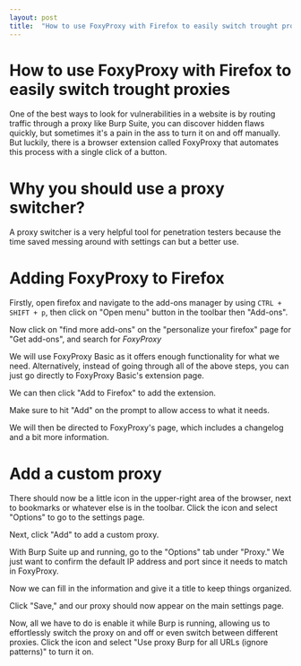 ```yaml
---
layout: post
title:  "How to use FoxyProxy with Firefox to easily switch trought proxies"
---
```


# How to use FoxyProxy with Firefox to easily switch trought proxies

One of the best ways to look for vulnerabilities in a website is by routing traffic through a proxy like Burp Suite, you can discover hidden flaws quickly, but sometimes it's a pain in the ass to turn it on and off manually. But luckily, there is a browser extension called FoxyProxy that automates this process with a single click of a button.

# Why you should use a proxy switcher?

A proxy switcher is a very helpful tool for penetration testers because the time saved messing around with settings can but a better use.

# Adding FoxyProxy to Firefox

Firstly, open firefox and  navigate to the add-ons manager by using `CTRL + SHIFT + p`, then click on "Open menu" button in the toolbar then "Add-ons".

Now click on "find more add-ons" on the "personalize your firefox" page for "Get add-ons", and search for *FoxyProxy*

We will use FoxyProxy Basic as it offers enough functionality for what we need. Alternatively, instead of going through all of the above steps, you can just go directly to FoxyProxy Basic's extension page. 

We can then click "Add to Firefox" to add the extension.

Make sure to hit "Add" on the prompt to allow access to what it needs.

We will then be directed to FoxyProxy's page, which includes a changelog and a bit more information.

# Add a custom proxy

There should now be a little icon in the upper-right area of the browser, next to bookmarks or whatever else is in the toolbar. Click the icon and select "Options" to go to the settings page.

Next, click "Add" to add a custom proxy.

With Burp Suite up and running, go to the "Options" tab under "Proxy." We just want to confirm the default IP address and port since it needs to match in FoxyProxy.

Now we can fill in the information and give it a title to keep things organized.

Click "Save," and our proxy should now appear on the main settings page.

Now, all we have to do is enable it while Burp is running, allowing us to effortlessly switch the proxy on and off or even switch between different proxies. Click the icon and select "Use proxy Burp for all URLs (ignore patterns)" to turn it on.
